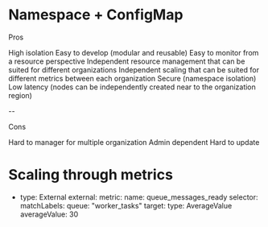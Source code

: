 # Namespace + ConfigMap

Pros

High isolation
Easy to develop (modular and reusable)
Easy to monitor from a resource perspective
Independent resource management that can be suited for different organizations
Independent scaling that can be suited for different metrics between each organization
Secure (namespace isolation)
Low latency (nodes can be independently created near to the organization region)

--

Cons

Hard to manager for multiple organization
Admin dependent
Hard to update

# Scaling through metrics
- type: External
  external:
    metric:
      name: queue_messages_ready
      selector:
        matchLabels:
          queue: "worker_tasks"
    target:
      type: AverageValue
      averageValue: 30